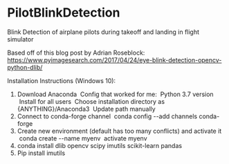 # PilotBlinkDetection
Blink Detection of airplane pilots during takeoff and landing in flight simulator  
  
Based off of this blog post by Adrian Roseblock:  
https://www.pyimagesearch.com/2017/04/24/eye-blink-detection-opencv-python-dlib/  

Installation Instructions (Windows 10):
1. Download Anaconda
    &nbsp;Config that worked for me: 
    &nbsp;Python 3.7 version
    &nbsp;Install for all users
    &nbsp;Choose installation directory as {ANYTHING}/Anaconda3
    &nbsp;Update path manually
2. Connect to conda-forge channel
    &nbsp;conda config --add channels conda-forge 
3. Create new environment (default has too many conflicts) and activate it
    &nbsp;conda create --name myenv
    &nbsp;activate myenv
4. conda install dlib opencv scipy imutils scikit-learn pandas
5. Pip install imutils

